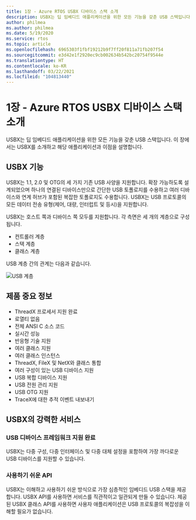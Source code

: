 ```yaml
---
title: 1장 - Azure RTOS USBX 디바이스 스택 소개
description: USBX는 딥 임베디드 애플리케이션을 위한 모든 기능을 갖춘 USB 스택입니다. 이 장에서는 USBX를 소개하고 해당 애플리케이션과 이점을 설명합니다.
author: philmea
ms.author: philmea
ms.date: 5/19/2020
ms.service: rtos
ms.topic: article
ms.openlocfilehash: 6965303f1fbf19212b9f7ff20f811a71fb207f54
ms.sourcegitcommit: e3d42e1f2920ec9cb002634b542bc20754f9544e
ms.translationtype: HT
ms.contentlocale: ko-KR
ms.lasthandoff: 03/22/2021
ms.locfileid: "104813440"
---
```

# <a name="chapter-1---introduction-to-azure-rtos-usbx-device-stack"></a>1장 - Azure RTOS USBX 디바이스 스택 소개

USBX는 딥 임베디드 애플리케이션을 위한 모든 기능을 갖춘 USB 스택입니다. 이 장에서는 USBX를 소개하고 해당 애플리케이션과 이점을 설명합니다. 

## <a name="usbx-features"></a>USBX 기능

USBX는 1.1, 2.0 및 OTG의 세 가지 기존 USB 사양을 지원합니다. 확장 가능하도록 설계되었으며 하나의 연결된 디바이스만으로 간단한 USB 토폴로지를 수용하고 여러 디바이스와 연계 허브가 포함된 복잡한 토폴로지도 수용합니다. USBX는 USB 프로토콜의 모든 데이터 전송 유형(제어, 대량, 인터럽트 및 등시)을 지원합니다.

USBX는 호스트 쪽과 디바이스 쪽 모두를 지원합니다. 각 측면은 세 개의 계층으로 구성됩니다.

- 컨트롤러 계층
- 스택 계층
- 클래스 계층

USB 계층 간의 관계는 다음과 같습니다.

![USB 계층](media/usbx-device-stack/usb-layers.png)

## <a name="product-highlights"></a>제품 중요 정보

- ThreadX 프로세서 지원 완료
- 로열티 없음
- 전체 ANSI C 소스 코드
- 실시간 성능
- 반응형 기술 지원
- 여러 클래스 지원
- 여러 클래스 인스턴스
- ThreadX, FileX 및 NetX와 클래스 통합
- 여러 구성이 있는 USB 디바이스 지원
- USB 복합 디바이스 지원
- USB 전원 관리 지원
- USB OTG 지원
- TraceX에 대한 추적 이벤트 내보내기

## <a name="powerful-services-of-usbx"></a>USBX의 강력한 서비스

### <a name="complete-usb-device-framework-support"></a>USB 디바이스 프레임워크 지원 완료

USBX는 다중 구성, 다중 인터페이스 및 다중 대체 설정을 포함하여 가장 까다로운 USB 디바이스를 지원할 수 있습니다.

### <a name="easy-to-use-apis"></a>사용하기 쉬운 API

USBX는 이해하고 사용하기 쉬운 방식으로 가장 심층적인 임베디드 USB 스택을 제공합니다. USBX API를 사용하면 서비스를 직관적이고 일관되게 만들 수 있습니다. 제공된 USBX 클래스 API를 사용하면 사용자 애플리케이션은 USB 프로토콜의 복잡성을 이해할 필요가 없습니다.
